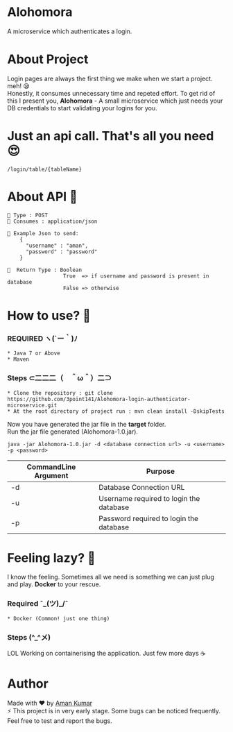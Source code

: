 # Alohomora
A microservice which authenticates a login.

# About Project
Login pages are always the first thing we make when we start a project. meh! 😪<br> Honestly, it consumes unnecessary time and repeted effort. To get rid of this I present you, <b>Alohomora</b> - A small microservice which just needs your DB credentials to start validating your logins for you.

# Just an api call. That's all you need 😍
```
/login/table/{tableName}
```
# About API 🙌
```
🤙 Type : POST
🤙 Consumes : application/json

🤙 Example Json to send:
    {
      "username" : "aman",
      "password" : "password"
    }
    
🤙  Return Type : Boolean
                  True  => if username and password is present in database
                  False => otherwise
```

# How to use? 🤔

### REQUIRED ヽ(´ー｀)ﾉ
 ```
 * Java 7 or Above
 * Maven
 ```
 
 ### Steps ⊂二二二（　＾ω＾）二⊃
```
* Clone the repository : git clone https://github.com/3point141/Alohomora-login-authenticator-microservice.git
* At the root directory of project run : mvn clean install -DskipTests
```
Now you have generated the jar file in the <b>target</b> folder. <br>
Run the jar file generated (Alohomora-1.0.jar).
```
java -jar Alohomora-1.0.jar -d <database connection url> -u <username> -p <password>
```

| CommandLine Argument  | Purpose |
|----|-------|
| -d| Database Connection URL |
| -u | Username required to login the database |
| -p | Password required to login the database |

# Feeling lazy? 🤨
I know the feeling. Sometimes all we need is something we can just plug and play. <b>Docker</b> to your rescue.

### Required ¯\_(ツ)_/¯
```
* Docker (Common! just one thing)
```

### Steps (^_^メ)
LOL Working on containerising the application. Just few more days ☕


# Author
Made with ❤️ by [Aman Kumar](https://github.com/3point141)<br>
:zap: This project is in very early stage. Some bugs can be noticed frequently. Feel free to test and report the bugs. 
